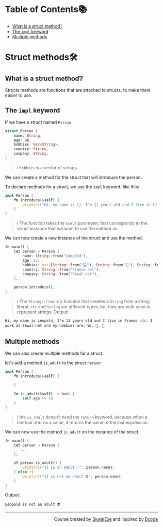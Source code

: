 # Table of Contents📚
- [What is a struct method❔](#what-is-a-struct-method)
- [The `impl` keyword](#the-impl-keyword)
- [Multiple methods](#multiple-methods)

# Struct methods🛠️
## What is a struct method❔
Structs methods are functions that are attached to structs, to make them easier to use.
## The `impl` keyword
If we have a struct named `Person`
```rust
struct Person {
    name: String,
    age: u8,
    hobbies: Vec<String>,
    country: String,
    company: String,
}
```
> ℹ️ `hobbies` is a vector of strings.

We can create a method for the struct that will introduce the person.

To declare methods for a struct, we use the `impl` keyword, like this:
```rust
impl Person {
    fn introduce(&self) {
        println!("Hi, my name is {}, I'm {} years old and I live in {}. I work at {} and my hobbies are: {}", self.name, self.age, self.country, self.company , self.hobbies.join(", "));
    }
}
```
> ℹ️ The function takes the `&self` parameter, that corresponds to the struct instance that we want to use the method on.

We can now create a new instance of the struct and use the method.
```rust
fn main() {
    let person = Person {
        name: String::from("Léopold"),
        age: 13,
        hobbies: vec![String::from("💻"), String::from("🛌"), String::from("🍔")],
        country: String::from("France 🇫🇷"),
        company: String::from("Skwal-net"),
    };

    person.introduce();
}
```
> ℹ️ The `String::from` is a function that creates a `String` from a string literal. `str` and `String` are different types, but they are both used to represent strings.
Output:
```
Hi, my name is Léopold, I'm 13 years old and I live in France 🇫🇷. I work at Skwal-net and my hobbies are: 💻, 🛌, 🍔
```

## Multiple methods
We can also create multiple methods for a struct.

let's add a method `is_adult` to the struct `Person`:
```rust
impl Person {
    fn introduce(&self) {
        ...
    }

    fn is_adult(&self) -> bool {
        self.age >= 18
    }
}
```
> ℹ️ the `is_adult` doesn't need the `return` keyword, because when a method returns a value, it returns the value of the last expression.

We can now use the method `is_adult` on the instance of the struct.
```rust
fn main() {
    let person = Person {
       ...
    };

    if person.is_adult() {
        println!("{} is an adult ✅", person.name);
    } else ❔{
        println!("{} is not an adult ⛔", person.name);
    }
}
```
Output:
```
Léopold is not an adult ⛔
```

<!--
---

<p align="right"><a href="https://github.com/SkwalExe/learn-rust/tree/main/course/impl-keyword">Next Section ⏭️</a></p>
-->

---

<p align="right">Course created by <a href="https://github.com/SkwalExe/" target="_blank">SkwalExe</a> and inspired by <a href="https://www.youtube.com/watch?v=vOMJlQ5B-M0&list=PLVvjrrRCBy2JSHf9tGxGKJ-bYAN_uDCUL" target="_blank">Dcode</a></p>